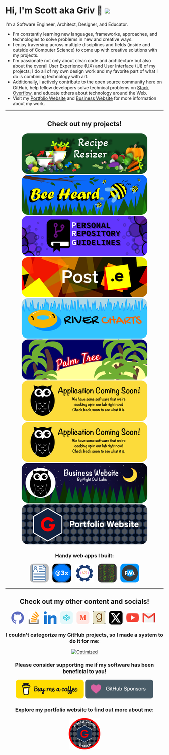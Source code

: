 <!-- Begin README -->

# Hi, I'm Scott aka Griv 👋 [![](https://komarev.com/ghpvc/?username=scottgriv&color=155124&style=flat-square&label=Profile+Views)](https://scottgrivner.dev)

I'm a Software Engineer, Architect, Designer, and Educator.

- I'm constantly learning new languages, frameworks, approaches, and technologies to solve problems in new and creative ways.
- I enjoy traversing across multiple disciplines and fields (inside and outside of Computer Science) to come up with creative solutions with my projects.
- I'm passionate not only about clean code and architecture but also about the overall User Experience (UX) and User Interface (UI) of my projects; I do all of my own design work and my favorite part of what I do is combining technology with art.
- Additionally, I actively contribute to the open source community here on GitHub, help fellow developers solve technical problems on [Stack Overflow](https://stackoverflow.com/users/3092847), and educate others about technology around the Web.
- Visit my [Portfolio Website](https://scottgrivner.dev) and [Business Website](https://nightowllabs.io) for more information about my work.

<hr>
<h2 align="center"><b>Check out my projects!</b></h2>
<div align="center">
    <a href="https://reciperesizer.com" target="_blank"><img src="./docs/images/banners/recipe-resizer-banner_small-rounded.png" alt="Recipe Resizer Banner" width="400" height="128"/></a>
    <a href="https://beeheard.com" target="_blank"><img src="./docs/images/banners/bee-heard-banner_small-rounded.png" alt="Bee Heard Banner" width="400" height="128"/></a>
    <a href="https://github.com/scottgriv/PRG-Personal-Repository-Guidelines" target="_blank"><img src="./docs/images/banners/prg-banner_small-rounded.png" alt="PRG Banner" width="400" height="128"/></a>
    <a href="https://github.com/scottgriv/Post.e" target="_blank"><img src="./docs/images/banners/post-e-banner_small-rounded.png" alt="Post.e Banner" width="400" height="128"/></a>
    <a href="https://github.com/scottgriv/River-Charts" target="_blank"><img src="./docs/images/banners/river-charts-banner_small-rounded.png" alt="River Charts Banner" width="400" height="128"/></a>
    <a href="https://github.com/scottgriv/Palm-Tree" target="_blank"><img src="./docs/images/banners/palm-tree-banner_small-rounded.png"alt="Palm Tree Banner" width="400" height="128"/></a>
    <a href="https://nightowllabs.io/coming-soon/" target="_blank"><img src="./docs/images/banners/nol-banner_small_cs-rounded.png"alt="Coming Soon" width="400" height="128"/></a>
    <a href="https://nightowllabs.io/coming-soon/" target="_blank"><img src="./docs/images/banners/nol-banner_small_cs-rounded.png"alt="Coming Soon" width="400" height="128"/></a>
    <a href="https://github.com/scottgriv/Business-Website" target="_blank"><img src="./docs/images/banners/nol-banner_small-rounded.png"alt="Business Website Banner" width="400" height="128"/></a>
    <a href="https://github.com/scottgriv/Portfolio-Website" target="_blank"><img src="./docs/images/banners/scottgriv-banner_small-rounded.png"alt="Portfolio Website Banner" width="400" height="128"/></a>
</div>
<h3 align="center"><b>Handy web apps I built:</b></h3>
<div align="center">
    <a href="https://github.com/scottgriv/CREDITS-Generator" target="_blank"><img src="./docs/images/icons/icon_1-rounded.png"alt="CREDITS Generator Icon" width="60" height="60"/></a>
    &nbsp;
    <a href="https://github.com/scottgriv/Resolution-Scale-Calculator" target="_blank"><img src="./docs/images/icons/icon_2-rounded.png"alt="Resolution Scale Calculator Icon" width="60" height="60"/></a>
    &nbsp;
    <a href="https://github.com/scottgriv/GitHub-User-Info" target="_blank"><img src="./docs/images/icons/icon_3-rounded.png"alt="GitHub User Info Icon" width="60" height="60"/></a>
    &nbsp;
    <a href="https://github.com/scottgriv/Binary-Converter" target="_blank"><img src="./docs/images/icons/icon_4-rounded.png"alt="Binary Converter Icon" width="60" height="60"/></a>
    &nbsp;
    <a href="https://github.com/scottgriv/PWA-Demo-App" target="_blank"><img src="./docs/images/icons/icon_5-rounded.png"alt="PWA Demo Application" width="60" height="60"/></a>
</div>
<hr>
<h2 align="center"><b>Check out my other content and socials!</b></h2>
<p align="center">
    <a href="https://github.com/Night-Owl-Labs" target="_blank"><img align="center" src="./docs/images/socials/github.svg" alt="GitHub" height="40" width="40" /></a>&nbsp;&nbsp;
    <a href="https://stackoverflow.com/users/3092847" target="_blank"><img align="center" src="./docs/images/socials/stack-overflow.svg" alt="Stack Overflow" height="40" width="40" /></a>&nbsp;&nbsp;
    <a href="https://linkedin.com/in/scottgrivner/" target="_blank"><img align="center" src="./docs/images/socials//linkedin.svg" alt="LinkedIn" height="40" width="40" /></a>&nbsp;&nbsp;
    <a href="https://codepen.io/scottgriv" target="blank"><img align="center" src="./docs/images/socials/codepen.svg" alt="Codepen" height="40" width="40" /></a>&nbsp;&nbsp;
    <a href="https://medium.com/@scottgrivner" target="blank"><img align="center" src="./docs/images/socials/medium.svg" alt="Medium" height="40" width="40" /></a>&nbsp;&nbsp;
    <a href="https://goodreads.com/scottgrivner" target="blank"><img align="center" src="./docs/images/socials/goodreads.png" alt="Goodreads" height="40" width="40" /></a>&nbsp;&nbsp;
    <a href="https://x.com/scottgrivner" target="blank"><img align="center" src="./docs/images/socials/x.png" alt="X" height="43" width="43" /></a>&nbsp;&nbsp;
    <a href="https://www.youtube.com/@scottgrivner" target="blank"><img align="center" src="./docs/images/socials/youtube.svg" alt="YouTube" height="40" width="40" /></a>&nbsp;&nbsp;
    <a href="mailto:scott.grivner@gmail.com" target="_blank"><img align="center" src="./docs/images/socials/gmail.png" alt="Gmail" height="40" width="40" /></a>&nbsp;&nbsp;
</p>
<h3 align="center"><b>I couldn't categorize my GitHub projects, so I made a system to do it for me:</b></h3>
<p align="center">
    <a href="https://prgportfolio.com" target="_blank"><img src="https://github.com/scottgriv/PRG-Personal-Repository-Guidelines/raw/main/docs/images/prg_optimized.png" alt="Optimized" width="138" height="51" /></a>
</p>
<h3 align="center"><b>Please consider supporting me if my software has been beneficial to you!</b></h3>
<p align="center">
    <a href="https://www.buymeacoffee.com/scottgriv" target="_blank"><img src="./docs/images/socials/bmc.png" alt="Buy Me A Coffee" style="height: 60px !important;width: 217px !important;" ></a>
    <a href="https://github.com/sponsors/scottgriv" target="_blank"><img src="./docs/images/socials/github_sponsors.png" alt="Buy Me A Coffee" style="height: 60px !important;width: 217px !important;" ></a>
</p>
<h3 align="center"><b>Explore my portfolio website to find out more about me:</b></h3>
<div align="center">
    <a href="https://nightowllabs.io" target="_blank">
        <img src="./docs/images/professional_footer.png" width="100" height="100"/>
    </a>
</div>

<!-- End README -->
